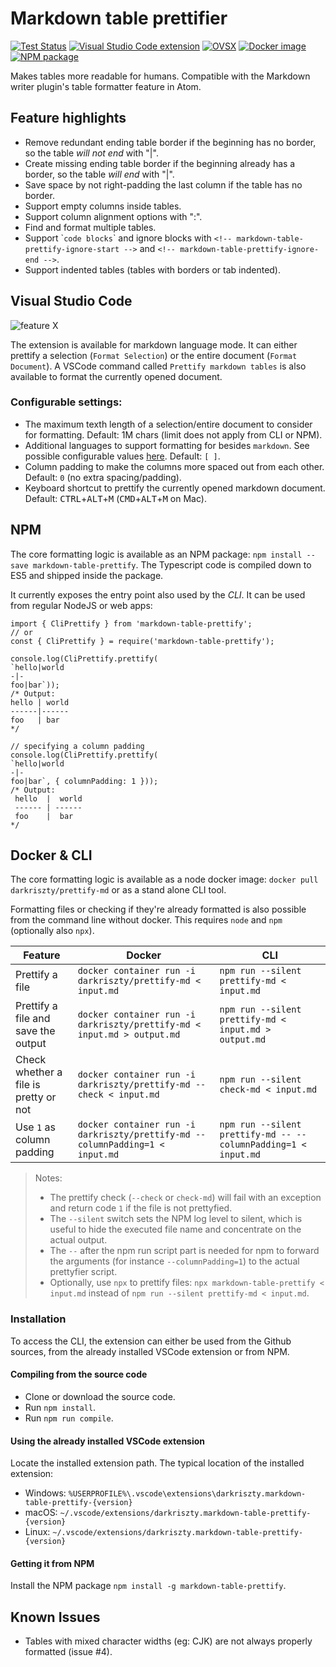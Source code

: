# Markdown table prettifier

[![Test Status](https://github.com/darkriszty/MarkdownTablePrettify-VSCodeExt/actions/workflows/test.yml/badge.svg?branch=master)](https://github.com/darkriszty/MarkdownTablePrettify-VSCodeExt/actions)
[![Visual Studio Code extension](https://img.shields.io/visual-studio-marketplace/v/darkriszty.markdown-table-prettify?color=success&label=VSCode)](https://marketplace.visualstudio.com/items?itemName=darkriszty.markdown-table-prettify)
[![OVSX](https://img.shields.io/open-vsx/v/darkriszty/markdown-table-prettify?color=success&label=Open%20VSX)](https://open-vsx.org/extension/darkriszty/markdown-table-prettify)
[![Docker image](https://img.shields.io/docker/v/darkriszty/prettify-md?color=success&label=Docker)](https://hub.docker.com/r/darkriszty/prettify-md/tags?page=1&ordering=last_updated)
[![NPM package](https://img.shields.io/npm/v/markdown-table-prettify?color=success)](https://www.npmjs.com/package/markdown-table-prettify)

Makes tables more readable for humans. Compatible with the Markdown writer plugin's table formatter feature in Atom.

## Feature highlights

- Remove redundant ending table border if the beginning has no border, so the table _will not end_ with "|".
- Create missing ending table border if the beginning already has a border, so the table _will end_ with "|".
- Save space by not right-padding the last column if the table has no border.
- Support empty columns inside tables.
- Support column alignment options with ":".
- Find and format multiple tables.
- Support \``code blocks`\` and ignore blocks with `<!-- markdown-table-prettify-ignore-start -->` and `<!-- markdown-table-prettify-ignore-end -->`.
- Support indented tables (tables with borders or tab indented).

## Visual Studio Code

![feature X](assets/animation.gif)

The extension is available for markdown language mode. It can either prettify a selection (`Format Selection`) or the entire document (`Format Document`).
A VSCode command called `Prettify markdown tables` is also available to format the currently opened document. 

### Configurable settings:
- The maximum texth length of a selection/entire document to consider for formatting. Default: 1M chars (limit does not apply from CLI or NPM).
- Additional languages to support formatting for besides `markdown`. See possible configurable values [here](https://code.visualstudio.com/docs/languages/identifiers#_known-language-identifiers). Default: `[ ]`.
- Column padding to make the columns more spaced out from each other. Default: `0` (no extra spacing/padding).
- Keyboard shortcut to prettify the currently opened markdown document. Default: <kbd>CTRL</kbd>+<kbd>ALT</kbd>+<kbd>M</kbd> (<kbd>CMD</kbd>+<kbd>ALT</kbd>+<kbd>M</kbd> on Mac).

## NPM

The core formatting logic is available as an NPM package: `npm install --save markdown-table-prettify`. The Typescript code is compiled down to ES5 and shipped inside the package.

It currently exposes the entry point also used by the _CLI_. It can be used from regular NodeJS or web apps:

```JS
import { CliPrettify } from 'markdown-table-prettify';
// or
const { CliPrettify } = require('markdown-table-prettify');

console.log(CliPrettify.prettify(
`hello|world
-|-
foo|bar`));
/* Output:
hello | world
------|------
foo   | bar
*/

// specifying a column padding
console.log(CliPrettify.prettify(
`hello|world
-|-
foo|bar`, { columnPadding: 1 }));
/* Output:
 hello  |  world
 ------ | ------
 foo    |  bar
*/

```

## Docker & CLI

The core formatting logic is available as a node docker image: `docker pull darkriszty/prettify-md` or as a stand alone CLI tool.

Formatting files or checking if they're already formatted is also possible from the command line without docker. This requires `node` and `npm` (optionally also `npx`).

| Feature                               | Docker                                                                        | CLI                                                            |
|---------------------------------------|-------------------------------------------------------------------------------|----------------------------------------------------------------|
| Prettify a file                       | `docker container run -i darkriszty/prettify-md < input.md`                   | `npm run --silent prettify-md < input.md`                      |
| Prettify a file and save the output   | `docker container run -i darkriszty/prettify-md < input.md > output.md`       | `npm run --silent prettify-md < input.md > output.md`          |
| Check whether a file is pretty or not | `docker container run -i darkriszty/prettify-md --check < input.md`           | `npm run --silent check-md < input.md`                         |
| Use `1` as column padding             | `docker container run -i darkriszty/prettify-md --columnPadding=1 < input.md` | `npm run --silent prettify-md -- --columnPadding=1 < input.md` |

> Notes:
> * The prettify check (`--check` or `check-md`) will fail with an exception and return code `1` if the file is not prettyfied.
> * The `--silent` switch sets the NPM log level to silent, which is useful to hide the executed file name and concentrate on the actual output.
> * The `--` after the npm run script part is needed for npm to forward the arguments (for instance `--columnPadding=1`) to the actual prettyfier script.
> * Optionally, use `npx` to prettify files: `npx markdown-table-prettify < input.md` instead of `npm run --silent prettify-md < input.md`.

### Installation

To access the CLI, the extension can either be used from the Github sources, from the already installed VSCode extension or from NPM.

#### Compiling from the source code

- Clone or download the source code.
- Run `npm install`.
- Run `npm run compile`.

#### Using the already installed VSCode extension

Locate the installed extension path. The typical location of the installed extension:
- Windows: `%USERPROFILE%\.vscode\extensions\darkriszty.markdown-table-prettify-{version}`
- macOS: `~/.vscode/extensions/darkriszty.markdown-table-prettify-{version}`
- Linux: `~/.vscode/extensions/darkriszty.markdown-table-prettify-{version}`

#### Getting it from NPM

Install the NPM package `npm install -g markdown-table-prettify`. 

## Known Issues

- Tables with mixed character widths (eg: CJK) are not always properly formatted (issue #4).
